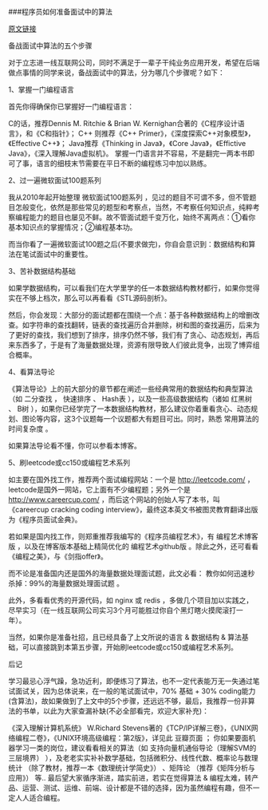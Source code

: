 ###程序员如何准备面试中的算法

[原文链接][1]
 
备战面试中算法的五个步骤

对于立志进一线互联网公司，同时不满足于一辈子干纯业务应用开发，希望在后端做点事情的同学来说，备战面试中的算法，分为哪几个步骤呢？如下：

1、掌握一门编程语言

首先你得确保你已掌握好一门编程语言：

C的话，推荐Dennis M. Ritchie & Brian W. Kernighan合著的《C程序设计语言》，和《C和指针》； 
C++ 则推荐《C++ Primer》，《深度探索C++对象模型》，《Effective C++》；
Java推荐《Thinking in Java》，《Core Java》，《Effictive Java》，《深入理解Java虚拟机》。 
掌握一门语言并不容易，不是翻完一两本书即可了事，语言的细枝末节需要在平日不断的编程练习中加以熟练。

2、过一遍微软面试100题系列

我从2010年起开始整理 微软面试100题系列 ，见过的题目不可谓不多，但不管题目怎般变化，依然是那些常见的题型和考察点，当然，不考察任何知识点，纯粹考察编程能力的题目也屡见不鲜。故不管面试题千变万化，始终不离两点：①看你基本知识点的掌握情况；②编程基本功。

而当你看了一遍微软面试100题之后(不要求做完)，你自会意识到：数据结构和算法在笔试面试中的重要性。

3、苦补数据结构基础

如果学数据结构，可以看我们在大学里学的任一本数据结构教材都行，如果你觉得实在不够上档次，那么可以再看看《STL源码剖析》。

然后，你会发现：大部分的面试题都在围绕一个点：基于各种数据结构上的增删改查。如字符串的查找翻转，链表的查找遍历合并删除，树和图的查找遍历，后来为了更好的查找，我们想到了排序，排序仍然不够，我们有了贪心、动态规划，再后来东西多了，于是有了海量数据处理，资源有限导致人们彼此竞争，出现了博弈组合概率。

4、看算法导论

《算法导论》上的前大部分的章节都在阐述一些经典常用的数据结构和典型算法（如 二分查找 ， 快速排序 、 Hash表 ），以及一些高级数据结构（诸如 红黑树 、 B树 ），如果你已经学完了一本数据结构教材，那么建议你着重看贪心、动态规划、图论等内容，这3个议题每一个议题都大有题目可出。同时，熟悉 常用算法的时间复杂度 。

如果算法导论看不懂，你可以参看本博客。

5、刷leetcode或cc150或编程艺术系列

如主要在国外找工作，推荐两个面试编程网站：一个是 http://leetcode.com/ ，leetcode是国外一网站，它上面有不少编程题；另外一个是 http://www.careercup.com/ ，而后这个网站的创始人写了本书，叫《careercup cracking coding interview》，最终这本英文书被图灵教育翻译出版为《程序员面试金典》。

若如果是国内找工作，则郑重推荐我编写的《程序员编程艺术》，有 编程艺术博客版 ，以及在博客版本基础上精简优化的 编程艺术github版 。除此之外，还可看看《编程之美》，与《剑指offer》。

而不论是准备国内还是国外的海量数据处理面试题，此文必看： 教你如何迅速秒杀掉：99%的海量数据处理面试题 。

此外，多看看优秀的开源代码，如 nginx 或 redis ，多做几个项目加以实践之，尽早实习（在一线互联网公司实习3个月可能胜过你自个黑灯瞎火摸爬滚打一年）。

当然，如果你是准备社招，且已经具备了上文所说的语言 & 数据结构 & 算法基础，可以直接跳到本第五步骤，开始刷leetcode或cc150或编程艺术系列。

后记

学习最忌心浮气躁，急功近利，即便练习了算法，也不一定代表能万无一失通过笔试面试关，因为总体说来，在一般的笔试面试中，70% 基础 + 30% coding能力 (含算法)，故如果做到了上文中的5个步骤，还远远不够，最后，我推荐一份非算法的书单，以此为大家查漏补缺(不必全部看完，欢迎大家补充)：

《深入理解计算机系统》
W.Richard Stevens著的《TCP/IP详解三卷》，《UNIX网络编程二卷》，《UNIX环境高级编程：第2版》，详见此 豆瓣页面 ；
你如果要面机器学习一类的岗位，建议看看相关的算法（如 支持向量机通俗导论（理解SVM的三层境界） ），及老老实实补补数学基础，包括微积分、线性代数、概率论与数理统计 （除了教材，推荐一本《数理统计学简史》） 、矩阵论 （推荐《矩阵分析与应用》） 等..
最后望大家循序渐进，踏实前进，若实在觉得算法 & 编程太难，转产品、运营、测试、运维、前端、设计都是不错的选择，因为虽然编程有趣，但不一定人人适合编程。

[1]:http://taop.marchtea.com/00.01.html